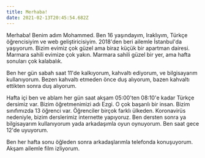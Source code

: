 ```yaml
---
title: Merhaba!
date: 2021-02-13T20:45:54.682Z
---
```

Merhaba! Benim adım Mohammed. Ben 16 yaşındayım, Iraklıyım, Türkçe öğrencisiyim ve web geliştiricisiyim. 2018'den beri ailemle İstanbul'da yaşıyorum. Bizim evimiz çok güzel ama biraz küçük bir apartman dairesi. Marmara sahili evimize çok yakın. Marmara sahili güzel bir yer, ama hafta sonuları çok kalabalık.

Ben her gün sabah saat 11'de kalkıyorum, kahvaltı ediyorum, ve bilgisayarım kullanıyorum. Bezen kahvaltı etmeden önce duş alıyorum, bazen kahvaltı ettikten sonra duş alıyorum.

Hafta içi ben ve ablam her gün saat akşam 05:00'ten 08:10'e kadar Türkçe dersimiz var. Bizim öğretmenimizi adı Ezgi. O çok başarılı bir insan. Bizim sınıfımızda 13 öğrenci var. Öğrenciler birçok farklı ülkeden. Koronavirüs nedeniyle, bizim derslerimiz internette yapıyoruz. Ben dersten sonra ya bilgisayarım kullanıyorum yada arkadaşımla oyun oynuyorum. Ben saat gece 12'de uyuyorum.

Ben her hafta sonu öğleden sonra arkadaşlarımla telefonda konuşuyorum. Akşam ailemle film izliyorum.